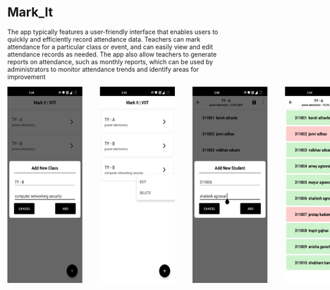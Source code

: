# Mark_It 
The app typically features a user-friendly interface that enables users to quickly and efficiently record attendance data. Teachers can mark attendance for 
a particular class or event, and can easily view and edit attendance records as needed. The app also allow teachers to generate reports on attendance, such as 
monthly reports, which can be used by administrators to monitor attendance trends and identify areas for improvement 

<div style="display: flex; gap: 40px;">
  <img src="https://github.com/shaiilesh/Mark_It/raw/master/Add%20Class.jpg" alt="Class List interface" width="170">
  <img src="https://github.com/shaiilesh/Mark_It/raw/master/Class_item.jpg" alt="Class Item" width="170">
  <img src="https://github.com/shaiilesh/Mark_It/raw/master/Add%20Students.jpg" alt="Add Students" width="170">
  <img src="https://github.com/shaiilesh/Mark_It/raw/master/Attendance.jpg" alt="Attandance" width="170">
  <img src="https://github.com/shaiilesh/Mark_It/raw/master/Update_student.jpg" alt="Update Student" width="200">
  <img src="https://github.com/shaiilesh/Mark_It/raw/master/Change%20Date.jpg" alt="Change Date" width="170">
  <img src="https://github.com/shaiilesh/Mark_It/raw/master/Months.jpg" alt="Months" width="170">
  <img src="https://github.com/shaiilesh/Mark_It/raw/master/Monthly_Sheet.jpg" alt="Monthly Sheet" width="170">
  
</div>







 
